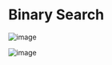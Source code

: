 # Binary Search

![image](https://user-images.githubusercontent.com/19383145/172066723-c66c3f9d-c210-45fb-8f59-6359e71afa6d.png)

![image](https://user-images.githubusercontent.com/19383145/172066760-f033ae9a-5164-4b8c-9d99-e7e4367e63bd.png)
